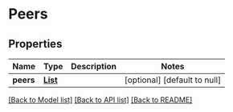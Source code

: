 # Peers
## Properties

Name | Type | Description | Notes
------------ | ------------- | ------------- | -------------
**peers** | [**List**](Address.md) |  | [optional] [default to null]

[[Back to Model list]](../README.md#documentation-for-models) [[Back to API list]](../README.md#documentation-for-api-endpoints) [[Back to README]](../README.md)

